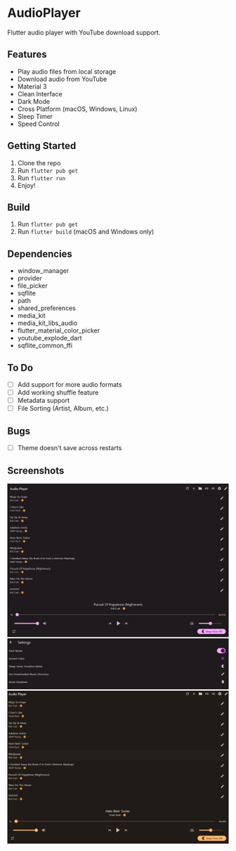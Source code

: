 # AudioPlayer

Flutter audio player with YouTube download support. 

## Features
* Play audio files from local storage
* Download audio from YouTube
* Material 3
* Clean Interface
* Dark Mode
* Cross Platform (macOS, Windows, Linux) 
* Sleep Timer
* Speed Control

## Getting Started
1. Clone the repo
2. Run `flutter pub get`
3. Run `flutter run`
4. Enjoy!

## Build
1. Run `flutter pub get`
2. Run `flutter build` (macOS and Windows only)

## Dependencies
* window_manager
* provider
* file_picker
* sqflite
* path
* shared_preferences
* media_kit
* media_kit_libs_audio
* flutter_material_color_picker
* youtube_explode_dart
* sqflite_common_ffi

## To Do
* [ ] Add support for more audio formats
* [ ] Add working shuffle feature
* [ ] Metadata support
* [ ] File Sorting (Artist, Album, etc.)

## Bugs
* [ ] Theme doesn't save across restarts

## Screenshots
![img.png](img.png)
![img_1.png](img_1.png)
![img_2.png](img_2.png)


